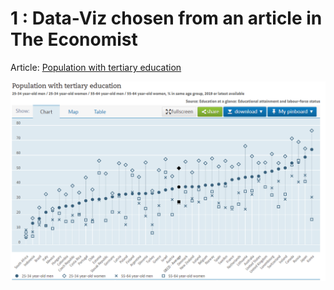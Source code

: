 # 1 : Data-Viz chosen from an article in The Economist
Article: [Population with tertiary education](https://data.oecd.org/eduatt/population-with-tertiary-education.htm)

![OECD-Viz](Education.PNG)
